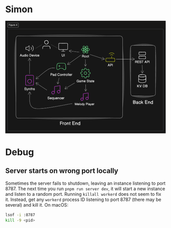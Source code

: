 # Simon

![architecture diagram](./docs/simon-arch.png)

# Debug

## Server starts on wrong port locally

Sometimes the server fails to shutdown, leaving an instance listening to port 8787. The next time you run `pnpm run server dev`, it will start a new instance and listen to a random port. Running `killall workerd` does not seem to fix it. Instead, get any `workerd` process ID listening to port 8787 (there may be several) and kill it. On macOS:

```sh
lsof -i :8787
kill -9 <pid>
```
